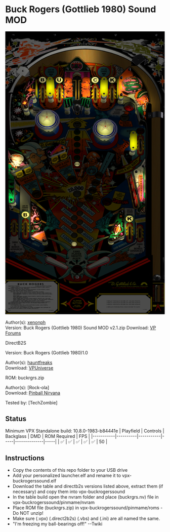 # Buck Rogers (Gottlieb 1980) Sound MOD

![Table Preview](https://github.com/bhobman/vpx-previews/blob/9def9bf5b4c02c43d7fc6ac9c74625a4e97ee50a/vpx-buck-rogers-gottlieb-1980-preview.png)

Author(s): [xenonph](https://www.vpforums.org/index.php?showuser=14100)  
Version: Buck Rogers (Gottlieb 1980) Sound MOD v2.1.zip
Download:  [VP Forums](https://www.vpforums.org/index.php?app=downloads&showfile=13137)

DirectB2S

Version: Buck Rogers (Gottlieb 1980)1.0

Author(s): [hauntfreaks ](https://vpuniverse.com/profile/5216-hauntfreaks/)  
Download:  [VPUniverse](https://vpuniverse.com/files/file/14150-buck-rogers-gottlieb-1980-b2s/)

ROM:
buckrgrs.zip

Author(s): [Rock-ola]  
Download:  [Pinball Nirvana](https://pinballnirvana.com/forums/resources/buckrgrs.1639/)

Tested by:
[TechZombie]

## Status 

Minimum VPX Standalone build: 10.8.0-1983-b84441e
| Playfield | Controls | Backglass | DMD | ROM Required | FPS | 
|-----------|----------|-----------|-----|--------------|-----|
| :white_check_mark: | :white_check_mark: | :white_check_mark: | :white_check_mark: | :white_check_mark: | 50 |

## Instructions

- Copy the contents of this repo folder to your USB drive
- Add your personalized launcher.elf and rename it to vpx-buckrogerssound.elf
- Download the table and directb2s versions listed above, extract them (if necessary) and copy them into vpx-buckrogerssound
- In the table build open the nvram folder and place (buckrgrs.nv) file in vpx-buckrogerssound/pinmame/nvram
- Place ROM file (buckrgrs.zip) in vpx-buckrogerssound/pinmame/roms - Do NOT unzip!
- Make sure (.vpx) (.direct2b2s) (.vbs) and (.ini) are all named the same. 
- "I'm freezing my ball-bearings off!" --Twiki
